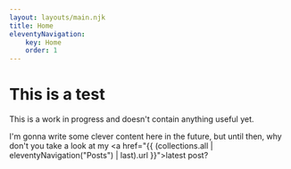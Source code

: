```yaml
---
layout: layouts/main.njk
title: Home
eleventyNavigation:
    key: Home
    order: 1
---
```

# This is a test

This is a work in progress and doesn't contain anything useful yet.

I'm gonna write some clever content here in the future, but until then, why don't you take a look at my <a href="{{ (collections.all | eleventyNavigation("Posts") | last).url }}">latest post</a>?
